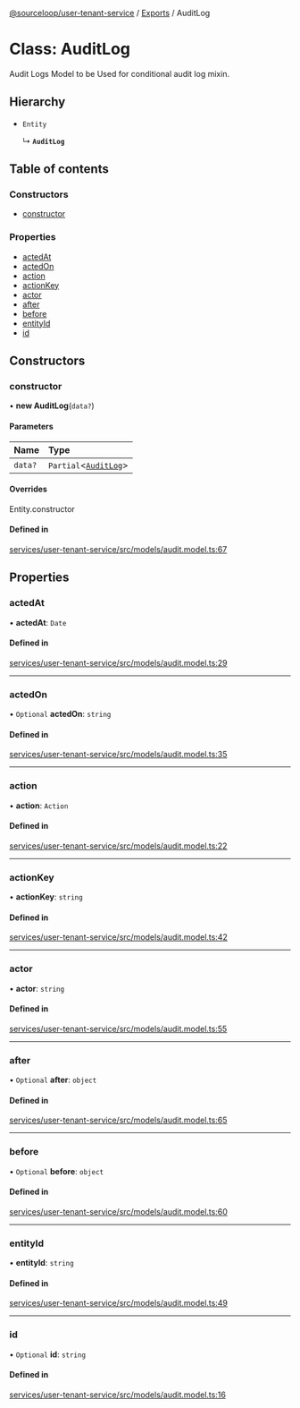 [@sourceloop/user-tenant-service](../README.md) / [Exports](../modules.md) / AuditLog

# Class: AuditLog

Audit Logs Model to be Used for conditional audit log mixin.

## Hierarchy

- `Entity`

  ↳ **`AuditLog`**

## Table of contents

### Constructors

- [constructor](AuditLog.md#constructor)

### Properties

- [actedAt](AuditLog.md#actedat)
- [actedOn](AuditLog.md#actedon)
- [action](AuditLog.md#action)
- [actionKey](AuditLog.md#actionkey)
- [actor](AuditLog.md#actor)
- [after](AuditLog.md#after)
- [before](AuditLog.md#before)
- [entityId](AuditLog.md#entityid)
- [id](AuditLog.md#id)

## Constructors

### constructor

• **new AuditLog**(`data?`)

#### Parameters

| Name | Type |
| :------ | :------ |
| `data?` | `Partial`<[`AuditLog`](AuditLog.md)\> |

#### Overrides

Entity.constructor

#### Defined in

[services/user-tenant-service/src/models/audit.model.ts:67](https://github.com/sourcefuse/loopback4-microservice-catalog/blob/b93c60ac7/services/user-tenant-service/src/models/audit.model.ts#L67)

## Properties

### actedAt

• **actedAt**: `Date`

#### Defined in

[services/user-tenant-service/src/models/audit.model.ts:29](https://github.com/sourcefuse/loopback4-microservice-catalog/blob/b93c60ac7/services/user-tenant-service/src/models/audit.model.ts#L29)

___

### actedOn

• `Optional` **actedOn**: `string`

#### Defined in

[services/user-tenant-service/src/models/audit.model.ts:35](https://github.com/sourcefuse/loopback4-microservice-catalog/blob/b93c60ac7/services/user-tenant-service/src/models/audit.model.ts#L35)

___

### action

• **action**: `Action`

#### Defined in

[services/user-tenant-service/src/models/audit.model.ts:22](https://github.com/sourcefuse/loopback4-microservice-catalog/blob/b93c60ac7/services/user-tenant-service/src/models/audit.model.ts#L22)

___

### actionKey

• **actionKey**: `string`

#### Defined in

[services/user-tenant-service/src/models/audit.model.ts:42](https://github.com/sourcefuse/loopback4-microservice-catalog/blob/b93c60ac7/services/user-tenant-service/src/models/audit.model.ts#L42)

___

### actor

• **actor**: `string`

#### Defined in

[services/user-tenant-service/src/models/audit.model.ts:55](https://github.com/sourcefuse/loopback4-microservice-catalog/blob/b93c60ac7/services/user-tenant-service/src/models/audit.model.ts#L55)

___

### after

• `Optional` **after**: `object`

#### Defined in

[services/user-tenant-service/src/models/audit.model.ts:65](https://github.com/sourcefuse/loopback4-microservice-catalog/blob/b93c60ac7/services/user-tenant-service/src/models/audit.model.ts#L65)

___

### before

• `Optional` **before**: `object`

#### Defined in

[services/user-tenant-service/src/models/audit.model.ts:60](https://github.com/sourcefuse/loopback4-microservice-catalog/blob/b93c60ac7/services/user-tenant-service/src/models/audit.model.ts#L60)

___

### entityId

• **entityId**: `string`

#### Defined in

[services/user-tenant-service/src/models/audit.model.ts:49](https://github.com/sourcefuse/loopback4-microservice-catalog/blob/b93c60ac7/services/user-tenant-service/src/models/audit.model.ts#L49)

___

### id

• `Optional` **id**: `string`

#### Defined in

[services/user-tenant-service/src/models/audit.model.ts:16](https://github.com/sourcefuse/loopback4-microservice-catalog/blob/b93c60ac7/services/user-tenant-service/src/models/audit.model.ts#L16)
